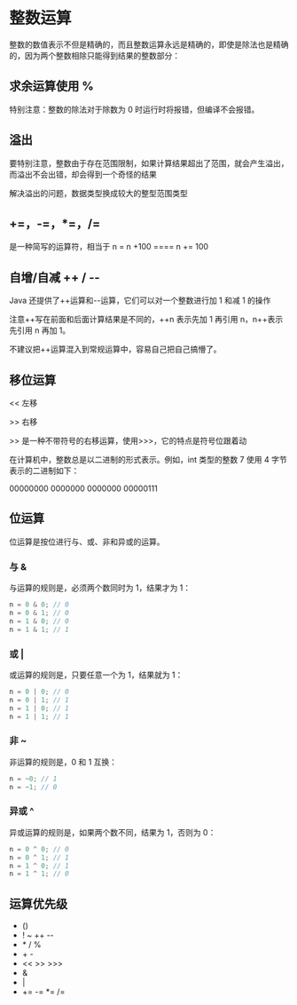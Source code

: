 # 整数运算

整数的数值表示不但是精确的，而且整数运算永远是精确的，即使是除法也是精确的，因为两个整数相除只能得到结果的整数部分：

## 求余运算使用 %

特别注意：整数的除法对于除数为 0 时运行时将报错，但编译不会报错。

## 溢出

要特别注意，整数由于存在范围限制，如果计算结果超出了范围，就会产生溢出，而溢出不会出错，却会得到一个奇怪的结果

解决溢出的问题，数据类型换成较大的整型范围类型

## +=，-=，\*=，/=

是一种简写的运算符，相当于 n = n +100 ==== n += 100

## 自增/自减 ++ / --

Java 还提供了++运算和--运算，它们可以对一个整数进行加 1 和减 1 的操作

注意++写在前面和后面计算结果是不同的，++n 表示先加 1 再引用 n，n++表示先引用 n 再加 1。

不建议把++运算混入到常规运算中，容易自己把自己搞懵了。

## 移位运算

<< 左移

\>> 右移

\>> 是一种不带符号的右移运算，使用>>>，它的特点是符号位跟着动

在计算机中，整数总是以二进制的形式表示。例如，int 类型的整数 7 使用 4 字节表示的二进制如下：

00000000 0000000 0000000 00000111

## 位运算

位运算是按位进行与、或、非和异或的运算。

### 与 &

与运算的规则是，必须两个数同时为 1，结果才为 1：

```java
n = 0 & 0; // 0
n = 0 & 1; // 0
n = 1 & 0; // 0
n = 1 & 1; // 1
```

### 或 |

或运算的规则是，只要任意一个为 1，结果就为 1：

```java
n = 0 | 0; // 0
n = 0 | 1; // 1
n = 1 | 0; // 1
n = 1 | 1; // 1
```

### 非 ~

非运算的规则是，0 和 1 互换：

```java
n = ~0; // 1
n = ~1; // 0
```

### 异或 ^

异或运算的规则是，如果两个数不同，结果为 1，否则为 0：

```java
n = 0 ^ 0; // 0
n = 0 ^ 1; // 1
n = 1 ^ 0; // 1
n = 1 ^ 1; // 0
```

## 运算优先级

* ()
* ! ~ ++ --
* \* / %
* \+ -
* << >> >>>
* &
* |
* += -= *= /=
